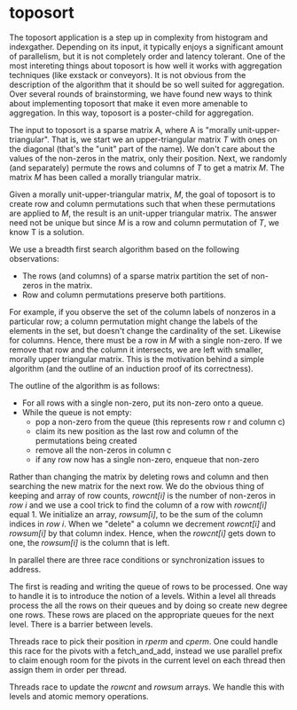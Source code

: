# toposort

The toposort application is a step up in complexity from histogram and
indexgather.  Depending on its input, it typically enjoys a
significant amount of parallelism, but it is not completely order and
latency tolerant. One of the most intereting things about toposort is
how well it works with aggregation techniques (like exstack or
conveyors). It is not obvious from the description of the algorithm
that it should be so well suited for aggregation. Over several rounds
of brainstorming, we have found new ways to think about implementing
toposort that make it even more amenable to aggregation.  In this way,
toposort is a poster-child for aggregation.

The input to toposort is a sparse matrix A, where A is "morally
unit-upper-triangular". That is, we start we an upper-triangular
matrix *T* with ones on the diagonal (that's the "unit" part of the
name). We don't care about the values of the non-zeros in the matrix,
only their position. Next, we randomly (and separately) permute the
rows and columns of *T* to get a matrix *M*.  The matrix *M* has been
called a morally triangular matrix.

Given a morally unit-upper-triangular matrix, *M*, the goal of
toposort is to create row and column permutations such that when these
permutations are applied to *M*, the result is an unit-upper
triangular matrix. The answer need not be unique but since *M* is a
row and column permutation of *T*, we know T is a solution.

We use a breadth first search algorithm based on the following observations:

* The rows (and columns) of a sparse matrix partition the set of non-zeros in the matrix.
* Row and column permutations preserve both partitions.

For example, if you observe the set of the column labels of nonzeros
in a particular row; a column permutation might change the labels of
the elements in the set, but doesn't change the cardinality of the
set. Likewise for columns. Hence, there must be a row in *M* with a
single non-zero.  If we remove that row and the column it intersects,
we are left with smaller, morally upper triangular matrix. This is the
motivation behind a simple algorithm (and the outline of an induction
proof of its correctness).

The outline of the algorithm is as follows:

* For all rows with a single non-zero, put its non-zero onto a queue.
* While the queue is not empty: 
   * pop a non-zero from the queue (this represents row r and column c)
   * claim its new position as the last row and column of the permutations being created 
   * remove all the non-zeros in column c
   * if any row now has a single non-zero, enqueue that non-zero

Rather than changing the matrix by deleting rows and column and then searching the 
new matrix for the next row.  We do the obvious thing of keeping and array of row counts,
*rowcnt[i]* is the number of non-zeros in *row i* and
we use a cool trick to find the column of a row with *rowcnt[i]* equal 1.
We initialize an array, *rowsum[i]*, to be the sum of the column indices in *row i*.
When we "delete" a column we decrement *rowcnt[i]* and *rowsum[i]* by that column index.
Hence, when the *rowcnt[i]* gets down to one, the *rowsum[i]* is the column that is left.

In parallel there are three race conditions or synchronization issues to address.

The first is reading and writing the queue of rows to be processed.
One way to handle it is to introduce the notion of a levels.
Within a level all threads process the all the rows on their queues 
and by doing so create new degree one rows. These rows are placed on the 
appropriate queues for the next level. There is a barrier between levels.

Threads race to pick their position in *rperm* and *cperm*. 
One could handle this race for the pivots with a fetch_and_add,
instead we use parallel prefix to claim enough room for the pivots 
in the current level on each thread then assign them in order per thread.

Threads race to update the *rowcnt* and *rowsum* arrays. 
We handle this with levels and atomic memory operations.


